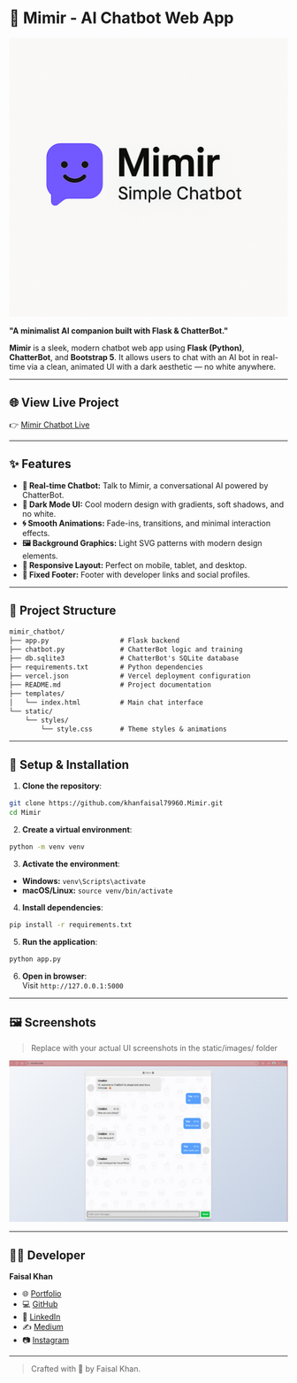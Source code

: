 
# 🤖 Mimir - AI Chatbot Web App

![Banner](./assets/cover_image.png)

**"A minimalist AI companion built with Flask & ChatterBot."**

**Mimir** is a sleek, modern chatbot web app using **Flask (Python)**, **ChatterBot**, and **Bootstrap 5**. It allows users to chat with an AI bot in real-time via a clean, animated UI with a dark aesthetic — no white anywhere.

---

## 🌐 View Live Project

👉 [Mimir Chatbot Live](https://mimir-r2z1.onrender.com/)

---

## ✨ Features

- **💬 Real-time Chatbot:** Talk to Mimir, a conversational AI powered by ChatterBot.
- **🎨 Dark Mode UI:** Cool modern design with gradients, soft shadows, and no white.
- **🌀 Smooth Animations:** Fade-ins, transitions, and minimal interaction effects.
- **🖼️ Background Graphics:** Light SVG patterns with modern design elements.
- **📱 Responsive Layout:** Perfect on mobile, tablet, and desktop.
- **📌 Fixed Footer:** Footer with developer links and social profiles.

---

## 📁 Project Structure

```
mimir_chatbot/
├── app.py                  # Flask backend
├── chatbot.py              # ChatterBot logic and training
├── db.sqlite3              # ChatterBot's SQLite database
├── requirements.txt        # Python dependencies
├── vercel.json             # Vercel deployment configuration
├── README.md               # Project documentation
├── templates/
│   └── index.html          # Main chat interface
└── static/
    └── styles/
        └── style.css       # Theme styles & animations
```

---

## 🧪 Setup & Installation

1. **Clone the repository**:

```bash
git clone https://github.com/khanfaisal79960.Mimir.git
cd Mimir
```

2. **Create a virtual environment**:

```bash
python -m venv venv
```

3. **Activate the environment**:

- **Windows:** `venv\Scripts\activate`
- **macOS/Linux:** `source venv/bin/activate`

4. **Install dependencies**:

```bash
pip install -r requirements.txt
```

5. **Run the application**:

```bash
python app.py
```

6. **Open in browser**:  
Visit `http://127.0.0.1:5000`

---

## 🖼️ Screenshots

> Replace with your actual UI screenshots in the static/images/ folder

![Chat UI](assets/screenshot.png)

---

## 👨‍💻 Developer

**Faisal Khan**

- 🌐 [Portfolio](https://khanfaisal.netlify.app)
- 💻 [GitHub](https://github.com/khanfaisal79960)
- 🔗 [LinkedIn](https://www.linkedin.com/in/khanfaisal79960)
- ✍️ [Medium](https://medium.com/@khanfaisal79960)
- 📷 [Instagram](https://instagram.com/mr._perfect_1004)

---

> Crafted with 💙 by Faisal Khan.
